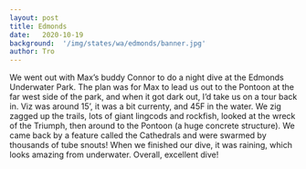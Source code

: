 ```yaml
---
layout: post
title: Edmonds
date:   2020-10-19
background:  '/img/states/wa/edmonds/banner.jpg'
author: Tro
---
```


We went out with Max’s buddy Connor to do a night dive at the Edmonds Underwater Park. The plan was for Max to lead us out to the Pontoon at the far west side of the park, and when it got dark out, I’d take us on a tour back in. Viz was around 15’, it was a bit currenty, and 45F in the water. We zig zagged up the trails, lots of giant lingcods and rockfish, looked at the wreck of the Triumph, then around to the Pontoon (a huge concrete structure). We came back by a feature called the Cathedrals and were swarmed by thousands of tube snouts! When we finished our dive, it was raining, which looks amazing from underwater. Overall, excellent dive!

